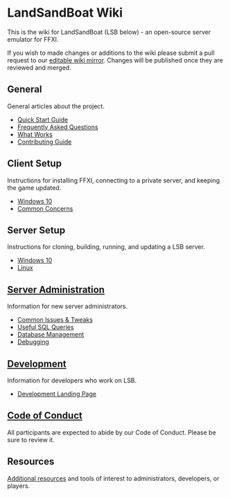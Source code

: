# LandSandBoat Wiki

This is the wiki for LandSandBoat (LSB below) - an open-source server emulator for FFXI.

If you wish to made changes or additions to the wiki please submit a pull request to our [editable wiki mirror](https://github.com/LandSandBoat/lsb-wiki). Changes will be published once they are reviewed and merged.

## General

General articles about the project.

- [Quick Start Guide](https://github.com/LandSandBoat/server/wiki/Quick-Start-Guide)
- [Frequently Asked Questions](https://github.com/LandSandBoat/server/wiki/Frequently-Asked-Questions)
- [What Works](https://github.com/LandSandBoat/server/wiki/What-Works)
- [Contributing Guide](https://github.com/LandSandBoat/server/blob/base/CONTRIBUTING.md)

## Client Setup

Instructions for installing FFXI, connecting to a private server, and keeping the game updated.

- [Windows 10](https://github.com/LandSandBoat/server/wiki/Client-setup-%5BWindows%5D)
- [Common Concerns](https://github.com/LandSandBoat/server/wiki/Miscellaneous-(Client))

## Server Setup

Instructions for cloning, building, running, and updating a LSB server.

- [Windows 10](https://github.com/LandSandBoat/server/wiki/Server-setup-and-maintenance-%5BWindows-10%5D)
- [Linux](https://github.com/LandSandBoat/server/wiki/Server-Setup-and-Maintenance-%5BLinux%5D)

## [Server Administration](https://github.com/LandSandBoat/server/wiki/Server-Administration)

Information for new server administrators.

- [Common Issues & Tweaks](https://github.com/LandSandBoat/server/wiki/Miscellaneous-(Server))
- [Useful SQL Queries](https://github.com/LandSandBoat/server/wiki/Useful-SQL-queries)
- [Database Management](https://github.com/LandSandBoat/server/wiki/Database-Management)
- [Debugging](https://github.com/LandSandBoat/server/wiki/Debugging)

## [Development](https://github.com/LandSandBoat/server/wiki/Development)

Information for developers who work on LSB.

- [Development Landing Page](https://github.com/LandSandBoat/server/wiki/Development)

## [Code of Conduct](https://github.com/LandSandBoat/server/blob/base/CODE_OF_CONDUCT.md)

All participants are expected to abide by our Code of Conduct. Please be sure to review it.

## Resources

[Additional resources](https://github.com/LandSandBoat/server/wiki/Resources) and tools of interest to administrators, developers, or players.
